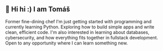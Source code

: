 ## 👋 Hi hi :) I am Tomáš

Former fine-dining chef
I'm just getting started with programming and currently learning Python.
Exploring how to build simple apps and write clean, efficient code.
I'm also interested in learning about databases, cybersecurity, and how everything fits together in fullstack development.
Open to any opportunity where I can learn something new.
